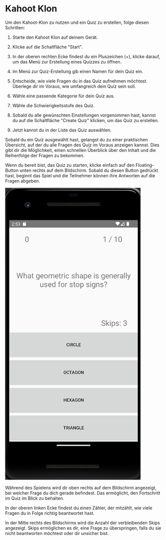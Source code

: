 # Kahoot Klon


Um den Kahoot-Klon zu nutzen und ein Quiz zu erstellen, folge diesen Schritten:

1. Starte den Kahoot Klon auf deinem Gerät.

1. Klicke auf die Schaltfläche "Start".

1. In der oberen rechten Ecke findest du ein Pluszeichen (+), klicke darauf, um das Menü zur Erstellung eines Quizzes zu öffnen.

1. Im Menü zur Quiz-Erstellung gib einen Namen für dein Quiz ein.

1. Entscheide, wie viele Fragen du in das Quiz aufnehmen möchtest. Überlege dir im Voraus, wie umfangreich dein Quiz sein soll.

1. Wähle eine passende Kategorie für dein Quiz aus.

1. Wähle die Schwierigkeitsstufe des Quiz.

1. Sobald du alle gewünschten Einstellungen vorgenommen hast, kannst du auf die Schaltfläche "Create Quiz" klicken, um das Quiz zu erstellen.

1. Jetzt kannst du in der Liste das Quiz auswählen.


Sobald du ein Quiz ausgewählt hast, gelangst du zu einer praktischen Übersicht, auf der du alle Fragen des Quiz im Voraus anzeigen kannst. Dies gibt dir die Möglichkeit, einen schnellen Überblick über den Inhalt und die Reihenfolge der Fragen zu bekommen.

Wenn du bereit bist, das Quiz zu starten, klicke einfach auf den Floating-Button unten rechts auf dem Bildschirm. Sobald du diesen Button gedrückt hast, beginnt das Spiel und die Teilnehmer können ihre Antworten auf die Fragen abgeben.

![Game Image](https://github.com/Rekenar/AppDev-Project/blob/main/Img/Game.png)

Während des Spielens wird dir oben rechts auf dem Bildschirm angezeigt, bei welcher Frage du dich gerade befindest. Das ermöglicht, den Fortschritt im Quiz im Blick zu behalten.

In der oberen linken Ecke findest du einen Zähler, der mitzählt, wie viele Fragen du in Folge richtig beantwortet hast. 

In der Mitte rechts des Bildschirms wird die Anzahl der verbleibenden Skips angezeigt. Skips ermöglichen es dir, eine Frage zu überspringen, falls du sie nicht beantworten möchtest oder dir unsicher bist.


